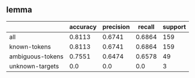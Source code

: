 
## lemma

|                  | accuracy | precision | recall | support |
|------------------|----------|-----------|--------|---------|
| all              | 0.8113   | 0.6741    | 0.6864 | 159     |
| known-tokens     | 0.8113   | 0.6741    | 0.6864 | 159     |
| ambiguous-tokens | 0.7551   | 0.6474    | 0.6578 | 49      |
| unknown-targets  | 0.0      | 0.0       | 0.0    | 3       |

